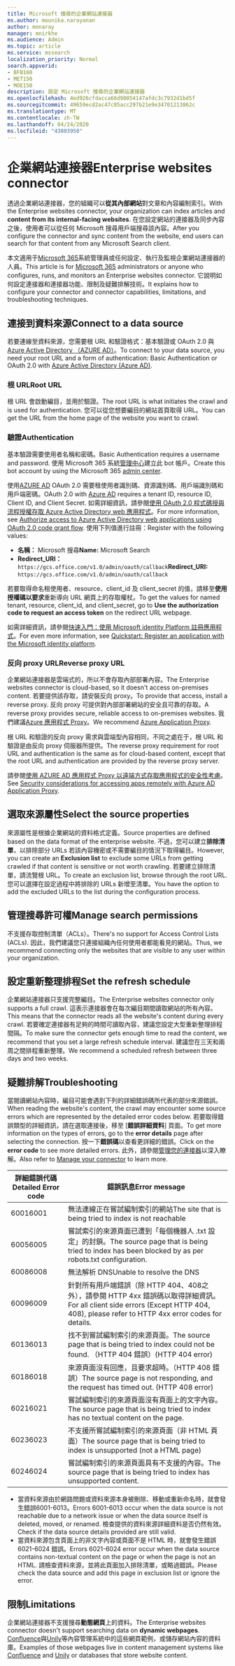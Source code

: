 ```yaml
---
title: Microsoft 搜尋的企業網站連接器
ms.author: mounika.narayanan
author: monaray
manager: mnirkhe
ms.audience: Admin
ms.topic: article
ms.service: mssearch
localization_priority: Normal
search.appverid:
- BFB160
- MET150
- MOE150
description: 設定 Microsoft 搜尋的企業網站連接器
ms.openlocfilehash: 4ed926cfdacca66d90854147afdc3c7932d1bd5f
ms.sourcegitcommit: 49659ecd2ac47c85acc297b21e9e34701213862c
ms.translationtype: MT
ms.contentlocale: zh-TW
ms.lasthandoff: 04/24/2020
ms.locfileid: "43803950"
---
```

# <a name="enterprise-websites-connector"></a><span data-ttu-id="cfad7-103">企業網站連接器</span><span class="sxs-lookup"><span data-stu-id="cfad7-103">Enterprise websites connector</span></span>

<span data-ttu-id="cfad7-104">透過企業網站連接器，您的組織可以**從其內部網站**對文章和內容編制索引。</span><span class="sxs-lookup"><span data-stu-id="cfad7-104">With the Enterprise websites connector, your organization can index articles and **content from its internal-facing websites**.</span></span> <span data-ttu-id="cfad7-105">在您設定網站的連接器及同步內容之後，使用者可以從任何 Microsoft 搜尋用戶端搜尋該內容。</span><span class="sxs-lookup"><span data-stu-id="cfad7-105">After you configure the connector and sync content from the website, end users can search for that content from any Microsoft Search client.</span></span>

<span data-ttu-id="cfad7-106">本文適用于[Microsoft 365](https://www.microsoft.com/microsoft-365)系統管理員或任何設定、執行及監視企業網站連接器的人員。</span><span class="sxs-lookup"><span data-stu-id="cfad7-106">This article is for [Microsoft 365](https://www.microsoft.com/microsoft-365) administrators or anyone who configures, runs, and monitors an Enterprise websites connector.</span></span> <span data-ttu-id="cfad7-107">它說明如何設定連接器和連接器功能、限制及疑難排解技術。</span><span class="sxs-lookup"><span data-stu-id="cfad7-107">It explains how to configure your connector and connector capabilities, limitations, and troubleshooting techniques.</span></span>  

## <a name="connect-to-a-data-source"></a><span data-ttu-id="cfad7-108">連接到資料來源</span><span class="sxs-lookup"><span data-stu-id="cfad7-108">Connect to a data source</span></span> 
<span data-ttu-id="cfad7-109">若要連線至資料來源，您需要根 URL 和驗證格式：基本驗證或 OAuth 2.0 與[Azure Active Directory （AZURE AD）](https://docs.microsoft.com/azure/active-directory/)。</span><span class="sxs-lookup"><span data-stu-id="cfad7-109">To connect to your data source, you need your root URL and a form of authentication: Basic Authentication or OAuth 2.0 with [Azure Active Directory (Azure AD)](https://docs.microsoft.com/azure/active-directory/).</span></span>

### <a name="root-url"></a><span data-ttu-id="cfad7-110">根 URL</span><span class="sxs-lookup"><span data-stu-id="cfad7-110">Root URL</span></span>
<span data-ttu-id="cfad7-111">根 URL 會啟動編目，並用於驗證。</span><span class="sxs-lookup"><span data-stu-id="cfad7-111">The root URL is what initiates the crawl and is used for authentication.</span></span> <span data-ttu-id="cfad7-112">您可以從您想要編目的網站首頁取得 URL。</span><span class="sxs-lookup"><span data-stu-id="cfad7-112">You can get the URL from the home page of the website you want to crawl.</span></span>

### <a name="authentication"></a><span data-ttu-id="cfad7-113">驗證</span><span class="sxs-lookup"><span data-stu-id="cfad7-113">Authentication</span></span> 
<span data-ttu-id="cfad7-114">基本驗證需要使用者名稱和密碼。</span><span class="sxs-lookup"><span data-stu-id="cfad7-114">Basic Authentication requires a username and password.</span></span> <span data-ttu-id="cfad7-115">使用 Microsoft 365 系統[管理中心](https://admin.microsoft.com)建立此 bot 帳戶。</span><span class="sxs-lookup"><span data-stu-id="cfad7-115">Create this bot account by using the Microsoft 365 [admin center](https://admin.microsoft.com).</span></span>

<span data-ttu-id="cfad7-116">使用[AZURE AD](https://docs.microsoft.com/azure/active-directory/) OAuth 2.0 需要租使用者識別碼、資源識別碼、用戶端識別碼和用戶端密碼。</span><span class="sxs-lookup"><span data-stu-id="cfad7-116">OAuth 2.0 with [Azure AD](https://docs.microsoft.com/azure/active-directory/) requires a tenant ID, resource ID, Client ID, and Client Secret.</span></span>
<span data-ttu-id="cfad7-117">如需詳細資訊，請參閱[使用 OAuth 2.0 程式碼授與流程授權存取 Azure Active Directory web 應用程式](https://docs.microsoft.com/azure/active-directory/develop/v1-protocols-oauth-code)。</span><span class="sxs-lookup"><span data-stu-id="cfad7-117">For more information, see [Authorize access to Azure Active Directory web applications using OAuth 2.0 code grant flow](https://docs.microsoft.com/azure/active-directory/develop/v1-protocols-oauth-code).</span></span> <span data-ttu-id="cfad7-118">使用下列值進行註冊：</span><span class="sxs-lookup"><span data-stu-id="cfad7-118">Register with the following values:</span></span>
* <span data-ttu-id="cfad7-119">**名稱：** Microsoft 搜尋</span><span class="sxs-lookup"><span data-stu-id="cfad7-119">**Name:** Microsoft Search</span></span>
* <span data-ttu-id="cfad7-120">**Redirect_URI：**`https://gcs.office.com/v1.0/admin/oauth/callback`</span><span class="sxs-lookup"><span data-stu-id="cfad7-120">**Redirect_URI:** `https://gcs.office.com/v1.0/admin/oauth/callback`</span></span>

<span data-ttu-id="cfad7-121">若要取得命名租使用者、resource、client_id 及 client_secret 的值，請移至**使用授權碼以要求**重新導向 URL 網頁上的存取權杖。</span><span class="sxs-lookup"><span data-stu-id="cfad7-121">To get the values for named tenant, resource, client_id, and client_secret, go to **Use the authorization code to request an access token** on the redirect URL webpage.</span></span>

<span data-ttu-id="cfad7-122">如需詳細資訊，請參閱[快速入門：使用 Microsoft identity Platform 註冊應用程式](https://docs.microsoft.com/azure/active-directory/develop/quickstart-register-app)。</span><span class="sxs-lookup"><span data-stu-id="cfad7-122">For even more information, see [Quickstart: Register an application with the Microsoft identity platform](https://docs.microsoft.com/azure/active-directory/develop/quickstart-register-app).</span></span>

### <a name="reverse-proxy-url"></a><span data-ttu-id="cfad7-123">反向 proxy URL</span><span class="sxs-lookup"><span data-stu-id="cfad7-123">Reverse proxy URL</span></span> 
<span data-ttu-id="cfad7-124">企業網站連接器是雲端式的，所以不會存取內部部署內容。</span><span class="sxs-lookup"><span data-stu-id="cfad7-124">The Enterprise websites connector is cloud-based, so it doesn't access on-premises content.</span></span> <span data-ttu-id="cfad7-125">若要提供該存取，請安裝反向 proxy。</span><span class="sxs-lookup"><span data-stu-id="cfad7-125">To provide that access, install a reverse proxy.</span></span> <span data-ttu-id="cfad7-126">反向 proxy 可提供對內部部署網站的安全且可靠的存取。</span><span class="sxs-lookup"><span data-stu-id="cfad7-126">A reverse proxy provides secure, reliable access to on-premises websites.</span></span> <span data-ttu-id="cfad7-127">我們建議[Azure 應用程式 Proxy](https://docs.microsoft.com/azure/active-directory/manage-apps/application-proxy)。</span><span class="sxs-lookup"><span data-stu-id="cfad7-127">We recommend [Azure Application Proxy](https://docs.microsoft.com/azure/active-directory/manage-apps/application-proxy).</span></span>

<span data-ttu-id="cfad7-128">根 URL 和驗證的反向 proxy 需求與雲端型內容相同，不同之處在于，根 URL 和驗證是由反向 proxy 伺服器所提供。</span><span class="sxs-lookup"><span data-stu-id="cfad7-128">The reverse proxy requirement for root URL and authentication is the same as for cloud-based content, except that the root URL and authentication are provided by the reverse proxy server.</span></span>

<span data-ttu-id="cfad7-129">請參閱[使用 AZURE AD 應用程式 Proxy 以遠端方式存取應用程式的安全性考慮](https://docs.microsoft.com/azure/active-directory/manage-apps/application-proxy-security)。</span><span class="sxs-lookup"><span data-stu-id="cfad7-129">See [Security considerations for accessing apps remotely with Azure AD Application Proxy](https://docs.microsoft.com/azure/active-directory/manage-apps/application-proxy-security).</span></span>

## <a name="select-the-source-properties"></a><span data-ttu-id="cfad7-130">選取來源屬性</span><span class="sxs-lookup"><span data-stu-id="cfad7-130">Select the source properties</span></span> 
<span data-ttu-id="cfad7-131">來源屬性是根據企業網站的資料格式定義。</span><span class="sxs-lookup"><span data-stu-id="cfad7-131">Source properties are defined based on the data format of the enterprise website.</span></span> <span data-ttu-id="cfad7-132">不過，您可以建立**排除清單**，以排除部分 URLs 若該內容機密或不需要編目的情況下取得編目。</span><span class="sxs-lookup"><span data-stu-id="cfad7-132">However, you can create an **Exclusion list** to exclude some URLs from getting crawled if that content is sensitive or not worth crawling.</span></span> <span data-ttu-id="cfad7-133">若要建立排除清單，請流覽根 URL。</span><span class="sxs-lookup"><span data-stu-id="cfad7-133">To create an exclusion list, browse through the root URL.</span></span> <span data-ttu-id="cfad7-134">您可以選擇在設定過程中將排除的 URLs 新增至清單。</span><span class="sxs-lookup"><span data-stu-id="cfad7-134">You have the option to add the excluded URLs to the list during the configuration process.</span></span>

## <a name="manage-search-permissions"></a><span data-ttu-id="cfad7-135">管理搜尋許可權</span><span class="sxs-lookup"><span data-stu-id="cfad7-135">Manage search permissions</span></span> 
<span data-ttu-id="cfad7-136">不支援存取控制清單（ACLs）。</span><span class="sxs-lookup"><span data-stu-id="cfad7-136">There's no support for Access Control Lists (ACLs).</span></span> <span data-ttu-id="cfad7-137">因此，我們建議您只連接組織內任何使用者都能看見的網站。</span><span class="sxs-lookup"><span data-stu-id="cfad7-137">Thus, we recommend connecting only the websites that are visible to any user within your organization.</span></span>

## <a name="set-the-refresh-schedule"></a><span data-ttu-id="cfad7-138">設定重新整理排程</span><span class="sxs-lookup"><span data-stu-id="cfad7-138">Set the refresh schedule</span></span>
<span data-ttu-id="cfad7-139">企業網站連接器只支援完整編目。</span><span class="sxs-lookup"><span data-stu-id="cfad7-139">The Enterprise websites connector only supports a full crawl.</span></span> <span data-ttu-id="cfad7-140">這表示連接器會在每次編目期間讀取網站的所有內容。</span><span class="sxs-lookup"><span data-stu-id="cfad7-140">This means that the connector reads all the website's content during every crawl.</span></span> <span data-ttu-id="cfad7-141">若要確定連接器有足夠的時間可讀取內容，建議您設定大型重新整理排程間隔。</span><span class="sxs-lookup"><span data-stu-id="cfad7-141">To make sure the connector gets enough time to read the content, we recommend that you set a large refresh schedule interval.</span></span> <span data-ttu-id="cfad7-142">建議您在三天和兩周之間排程重新整理。</span><span class="sxs-lookup"><span data-stu-id="cfad7-142">We recommend a scheduled refresh between three days and two weeks.</span></span> 

## <a name="troubleshooting"></a><span data-ttu-id="cfad7-143">疑難排解</span><span class="sxs-lookup"><span data-stu-id="cfad7-143">Troubleshooting</span></span>
<span data-ttu-id="cfad7-144">當閱讀網站內容時，編目可能會遇到下列的詳細錯誤碼所代表的部分來源錯誤。</span><span class="sxs-lookup"><span data-stu-id="cfad7-144">When reading the website's content, the crawl may encounter some source errors which are represented by the detailed error codes below.</span></span> <span data-ttu-id="cfad7-145">若要取得錯誤類型的詳細資訊，請在選取連接後，移至 [**錯誤詳細資料**] 頁面。</span><span class="sxs-lookup"><span data-stu-id="cfad7-145">To get more information on the types of errors, go to the **error details** page after selecting the connection.</span></span> <span data-ttu-id="cfad7-146">按一下**錯誤碼**以查看更詳細的錯誤。</span><span class="sxs-lookup"><span data-stu-id="cfad7-146">Click on the **error code** to see more detailed errors.</span></span> <span data-ttu-id="cfad7-147">此外，請參閱[管理您的連接器](https://docs.microsoft.com/microsoftsearch/manage-connector)以深入瞭解。</span><span class="sxs-lookup"><span data-stu-id="cfad7-147">Also refer to [Manage your connector](https://docs.microsoft.com/microsoftsearch/manage-connector) to learn more.</span></span>

 <span data-ttu-id="cfad7-148">**詳細錯誤代碼**</span><span class="sxs-lookup"><span data-stu-id="cfad7-148">**Detailed Error code**</span></span> | <span data-ttu-id="cfad7-149">**錯誤訊息**</span><span class="sxs-lookup"><span data-stu-id="cfad7-149">**Error message**</span></span>
 --- | --- 
 <span data-ttu-id="cfad7-150">6001</span><span class="sxs-lookup"><span data-stu-id="cfad7-150">6001</span></span>   | <span data-ttu-id="cfad7-151">無法連線正在嘗試編制索引的網站</span><span class="sxs-lookup"><span data-stu-id="cfad7-151">The site that is being tried to index is not reachable</span></span> 
 <span data-ttu-id="cfad7-152">6005</span><span class="sxs-lookup"><span data-stu-id="cfad7-152">6005</span></span> | <span data-ttu-id="cfad7-153">嘗試索引的來源頁面已遭到「每個機器人 .txt 設定」的封鎖。</span><span class="sxs-lookup"><span data-stu-id="cfad7-153">The source page that is being tried to index has been blocked by as per robots.txt configuration.</span></span>
 <span data-ttu-id="cfad7-154">6008</span><span class="sxs-lookup"><span data-stu-id="cfad7-154">6008</span></span> | <span data-ttu-id="cfad7-155">無法解析 DNS</span><span class="sxs-lookup"><span data-stu-id="cfad7-155">Unable to resolve the DNS</span></span>
 <span data-ttu-id="cfad7-156">6009</span><span class="sxs-lookup"><span data-stu-id="cfad7-156">6009</span></span> | <span data-ttu-id="cfad7-157">針對所有用戶端錯誤（除 HTTP 404、408之外），請參閱 HTTP 4xx 錯誤碼以取得詳細資訊。</span><span class="sxs-lookup"><span data-stu-id="cfad7-157">For all client side errors (Except HTTP 404, 408), please refer to HTTP 4xx error codes for details.</span></span>
 <span data-ttu-id="cfad7-158">6013</span><span class="sxs-lookup"><span data-stu-id="cfad7-158">6013</span></span> | <span data-ttu-id="cfad7-159">找不到嘗試編制索引的來源頁面。</span><span class="sxs-lookup"><span data-stu-id="cfad7-159">The source page that is being tried to index could not be found.</span></span> <span data-ttu-id="cfad7-160">（HTTP 404 錯誤）</span><span class="sxs-lookup"><span data-stu-id="cfad7-160">(HTTP 404 error)</span></span>
 <span data-ttu-id="cfad7-161">6018</span><span class="sxs-lookup"><span data-stu-id="cfad7-161">6018</span></span> | <span data-ttu-id="cfad7-162">來源頁面沒有回應，且要求超時。（HTTP 408 錯誤）</span><span class="sxs-lookup"><span data-stu-id="cfad7-162">The source page is not responding, and the request has timed out. (HTTP 408 error)</span></span>
 <span data-ttu-id="cfad7-163">6021</span><span class="sxs-lookup"><span data-stu-id="cfad7-163">6021</span></span> | <span data-ttu-id="cfad7-164">嘗試編制索引的來源頁面沒有頁面上的文字內容。</span><span class="sxs-lookup"><span data-stu-id="cfad7-164">The source page that is being tried to index has no textual content on the page.</span></span>
 <span data-ttu-id="cfad7-165">6023</span><span class="sxs-lookup"><span data-stu-id="cfad7-165">6023</span></span> | <span data-ttu-id="cfad7-166">不支援所嘗試編制索引的來源頁面（非 HTML 頁面）</span><span class="sxs-lookup"><span data-stu-id="cfad7-166">The source page that is being tried to index is unsupported (not a HTML page)</span></span>
 <span data-ttu-id="cfad7-167">6024</span><span class="sxs-lookup"><span data-stu-id="cfad7-167">6024</span></span> | <span data-ttu-id="cfad7-168">嘗試編制索引的來源頁面具有不支援的內容。</span><span class="sxs-lookup"><span data-stu-id="cfad7-168">The source page that is being tried to index has unsupported content.</span></span>

* <span data-ttu-id="cfad7-169">當資料來源由於網路問題或資料來源本身被刪除、移動或重新命名時，就會發生錯誤6001-6013。</span><span class="sxs-lookup"><span data-stu-id="cfad7-169">Errors 6001-6013 occur when the data source is not reachable due to a network issue or when the data source itself is deleted, moved, or renamed.</span></span> <span data-ttu-id="cfad7-170">檢查提供的資料來源詳細資料是否仍然有效。</span><span class="sxs-lookup"><span data-stu-id="cfad7-170">Check if the data source details provided are still valid.</span></span>
* <span data-ttu-id="cfad7-171">當資料來源包含頁面上的非文字內容或頁面不是 HTML 時，就會發生錯誤6021-6024 錯誤。</span><span class="sxs-lookup"><span data-stu-id="cfad7-171">Errors 6021-6024 error occur when the data source contains non-textual content on the page or when the page is not an HTML.</span></span> <span data-ttu-id="cfad7-172">請檢查資料來源，並將此頁面加入排除清單，或略過錯誤。</span><span class="sxs-lookup"><span data-stu-id="cfad7-172">Please check the data source and add this page in exclusion list or ignore the error.</span></span>

## <a name="limitations"></a><span data-ttu-id="cfad7-173">限制</span><span class="sxs-lookup"><span data-stu-id="cfad7-173">Limitations</span></span>
<span data-ttu-id="cfad7-174">企業網站連接器不支援搜尋**動態網頁**上的資料。</span><span class="sxs-lookup"><span data-stu-id="cfad7-174">The Enterprise websites connector doesn't support searching data on **dynamic webpages**.</span></span> <span data-ttu-id="cfad7-175">[Confluence](https://www.atlassian.com/software/confluence)與[Unily](https://www.unily.com/)等內容管理系統中的這些網頁範例，或儲存網站內容的資料庫。</span><span class="sxs-lookup"><span data-stu-id="cfad7-175">Examples of those webpages live in content management systems like [Confluence](https://www.atlassian.com/software/confluence) and [Unily](https://www.unily.com/) or databases that store website content.</span></span>
